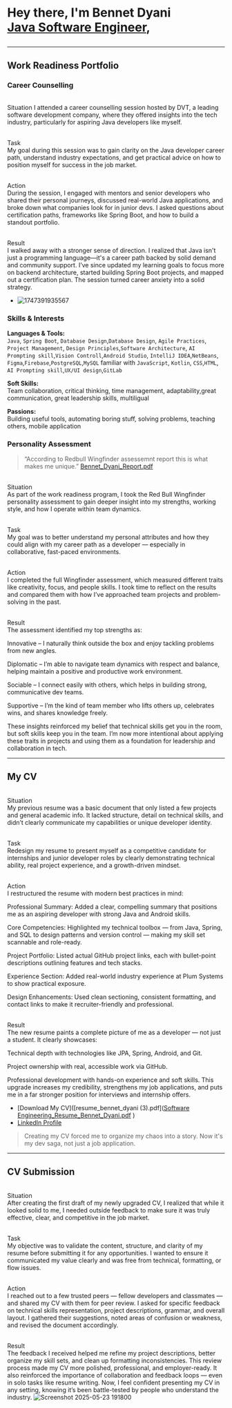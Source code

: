 <h1>Hey there, I'm Bennet Dyani <br/>
<a href="https://github.com/BennetDyani">Java Software Engineer</a>, 


---

<h2>Work Readiness Portfolio</h2>

### Career Counselling
<br>Situation
 I attended a career counselling session hosted by DVT, a leading software development company, where they offered insights into the tech industry, particularly for aspiring Java developers like myself.

<br>Task</br>
My goal during this session was to gain clarity on the Java developer career path, understand industry expectations, and get practical advice on how to position myself for success in the job market.

 <br>Action</br>
During the session, I engaged with mentors and senior developers who shared their personal journeys, discussed real-world Java applications, and broke down what companies look for in junior devs. I asked questions about certification paths, frameworks like Spring Boot, and how to build a standout portfolio.

<br>Result</br>
I walked away with a stronger sense of direction. I realized that Java isn't just a programming language—it's a career path backed by solid demand and community support. I’ve since updated my learning goals to focus more on backend architecture, started building Spring Boot projects, and mapped out a certification plan. The session turned career anxiety into a solid strategy.
- ![1747391935567](https://github.com/user-attachments/assets/86bba561-aaf8-4306-944e-8e9d522bff18)


### Skills & Interests
**Languages & Tools:**  
`Java`, `Spring Boot`, `Database Design`,`Database Design`, `Agile Practices`,
`Project Management`, `Design Principles`,`Software Architecture`,
`AI Prompting skill`,`Vision Controll`,`Android Studio`, `IntelliJ IDEA`,`NetBeans`, `Figma`,`Firebase`,`PostgreSQL`,`MySQL`
familiar with `JavaScript`, `Kotlin`, `CSS`,`HTML`, `AI Prompting skill`,`UX/UI design`,`GitLab`

**Soft Skills:**  
Team collaboration, critical thinking, time management, adaptability,great communication, great leadership skills, multiligual

**Passions:**  
Building useful tools, automating boring stuff, solving problems, teaching others, mobile application 

### Personality Assessment
> “According to Redbull Wingfinder assessemnt report this is what makes me unique.”
[Bennet_Dyani_Report.pdf](https://github.com/user-attachments/files/20414372/Bennet_Dyani_Report.pdf)

<br>Situation</br>
As part of the work readiness program, I took the Red Bull Wingfinder personality assessment to gain deeper insight into my strengths, working style, and how I operate within team dynamics.

 <br>Task</br>
My goal was to better understand my personal attributes and how they could align with my career path as a developer — especially in collaborative, fast-paced environments.

<br> Action</br>
I completed the full Wingfinder assessment, which measured different traits like creativity, focus, and people skills. I took time to reflect on the results and compared them with how I’ve approached team projects and problem-solving in the past.

<br> Result</br>
The assessment identified my top strengths as:

Innovative – I naturally think outside the box and enjoy tackling problems from new angles.

Diplomatic – I’m able to navigate team dynamics with respect and balance, helping maintain a positive and productive work environment.

Sociable – I connect easily with others, which helps in building strong, communicative dev teams.

Supportive – I’m the kind of team member who lifts others up, celebrates wins, and shares knowledge freely.

These insights reinforced my belief that technical skills get you in the room, but soft skills keep you in the team. I’m now more intentional about applying these traits in projects and using them as a foundation for leadership and collaboration in tech.



---

<h2> My CV</h2>
<br>Situation</br>
My previous resume was a basic document that only listed a few projects and general academic info. It lacked structure, detail on technical skills, and didn’t clearly communicate my capabilities or unique developer identity.

<br>Task</br>
Redesign my resume to present myself as a competitive candidate for internships and junior developer roles by clearly demonstrating technical ability, real project experience, and a growth-driven mindset.

<br> Action</br>
I restructured the resume with modern best practices in mind:

Professional Summary: Added a clear, compelling summary that positions me as an aspiring developer with strong Java and Android skills.

Core Competencies: Highlighted my technical toolbox — from Java, Spring, and SQL to design patterns and version control — making my skill set scannable and role-ready.

Project Portfolio: Listed actual GitHub project links, each with bullet-point descriptions outlining features and tech stacks.

Experience Section: Added real-world industry experience at Plum Systems to show practical exposure.

Design Enhancements: Used clean sectioning, consistent formatting, and contact links to make it recruiter-friendly and professional.

<br>Result</br>
The new resume paints a complete picture of me as a developer — not just a student. It clearly showcases:

Technical depth with technologies like JPA, Spring, Android, and Git.

Project ownership with real, accessible work via GitHub.

Professional development with hands-on experience and soft skills.
This upgrade increases my credibility, strengthens my job applications, and puts me in a far stronger position for interviews and internship offers.


-  [Download My CV]([resume_bennet_dyani (3).pdf]([Software Engineering_Resume_Bennet_Dyani.pdf](https://github.com/user-attachments/files/20699773/Software.Engineering_Resume_Bennet_Dyani.pdf)
) 
-  [LinkedIn Profile](https://www.linkedin.com/in/bennet-dyani-543b03288/)

> Creating my CV forced me to organize my chaos into a story. Now it's my dev saga, not just a job application.

---

<h2> CV Submission</h2>
<br> Situation</br>
After creating the first draft of my newly upgraded CV, I realized that while it looked solid to me, I needed outside feedback to make sure it was truly effective, clear, and competitive in the job market.

<br>Task</br>
My objective was to validate the content, structure, and clarity of my resume before submitting it for any opportunities. I wanted to ensure it communicated my value clearly and was free from technical, formatting, or flow issues.

<br>Action</br>
I reached out to a few trusted peers — fellow developers and classmates — and shared my CV with them for peer review. I asked for specific feedback on technical skills representation, project descriptions, grammar, and overall layout. I gathered their suggestions, noted areas of confusion or weakness, and revised the document accordingly.

 <br>Result</br>
The feedback I received helped me refine my project descriptions, better organize my skill sets, and clean up formatting inconsistencies. This review process made my CV more polished, professional, and employer-ready. It also reinforced the importance of collaboration and feedback loops — even in solo tasks like resume writing. Now, I feel confident presenting my CV in any setting, knowing it’s been battle-tested by people who understand the industry.
![Screenshot 2025-05-23 191800](https://github.com/user-attachments/assets/b1699975-8364-479d-b8e7-5695470497d0)




